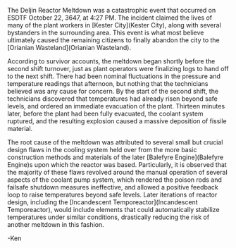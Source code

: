 The Deljin Reactor Meltdown was a catastrophic event that occurred on ESDTF October 22, 3647, at 4:27 PM. The incident claimed the lives of many of the plant workers in [Kester City](Kester City), along with several bystanders in the surrounding area. This event is what most believe ultimately caused the remaining citizens to finally abandon the city to the [Orianian Wasteland](Orianian Wasteland). 

According to survivor accounts, the meltdown began shortly before the second shift turnover, just as plant operators were finalizing logs to hand off to the next shift. There had been nominal fluctuations in the pressure and temperature readings that afternoon, but nothing that the technicians believed was any cause for concern. By the start of the second shift, the technicians discovered that temperatures had already risen beyond safe levels, and ordered an immediate evacuation of the plant. Thirteen minutes later, before the plant had been fully evacuated, the coolant system ruptured, and the resulting explosion caused a massive deposition of fissile material.

The root cause of the meltdown was attributed to several small but crucial design flaws in the cooling system held over from the more basic construction methods and materials of the later [Balefyre Engine](Balefyre Engine)s upon which the reactor was based. Particularly, it is observed that the majority of these flaws revolved around the manual operation of several aspects of the coolant pump system, which rendered the poison rods and failsafe shutdown measures ineffective, and allowed a positive feedback loop to raise temperatures beyond safe levels. Later iterations of reactor design, including the [Incandescent Temporeactor](Incandescent Temporeactor), would include elements that could automatically stabilize temperatures under similar conditions, drastically reducing the risk of another meltdown in this fashion.

-Ken

